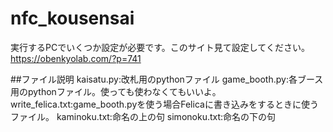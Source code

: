# nfc_kousensai

実行するPCでいくつか設定が必要です。このサイト見て設定してください。
https://obenkyolab.com/?p=741

##ファイル説明
kaisatu.py:改札用のpythonファイル
game_booth.py:各ブース用のpythonファイル。使っても使わなくてもいいよ。
write_felica.txt:game_booth.pyを使う場合Felicaに書き込みをするときに使うファイル。
kaminoku.txt:命名の上の句
simonoku.txt:命名の下の句
